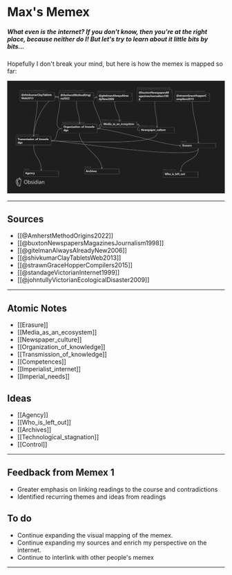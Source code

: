 # Max's Memex

##### What even is the internet? If you don't know, then you're at the right place, because neither do I! But let's try to learn about it little bits by bits...

Hopefully I don't break your mind, but here is how the memex is mapped so far:

![Map of Memex](mapofmemex1.jpg)

---
## Sources

- [[@AmherstMethodOrigins2022]]
- [[@buxtonNewspapersMagazinesJournalism1998]]
- [[@gitelmanAlwaysAlreadyNew2006]]
- [[@shivkumarClayTabletsWeb2013]]
- [[@strawnGraceHopperCompilers2015]]
- [[@standageVictorianInternet1999]]
- [[@johntullyVictorianEcologicalDisaster2009]]

---
## Atomic Notes

- [[Erasure]]
- [[Media_as_an_ecosystem]]
- [[Newspaper_culture]]
- [[Organization_of_knowledge]]
- [[Transmission_of_knowledge]]
- [[Competences]]
- [[Imperialist_internet]]
- [[Imperial_needs]]

## Ideas

- [[Agency]]
- [[Who_is_left_out]]
- [[Archives]]
- [[Technological_stagnation]]
- [[Control]]

---
## Feedback from Memex 1

- Greater emphasis on linking readings to the course and contradictions
- Identified recurring themes and ideas from readings

## To do 

- Continue expanding the visual mapping of the memex.
- Continue expanding my sources and enrich my perspective on the internet.
- Continue to interlink with other people's memex

---